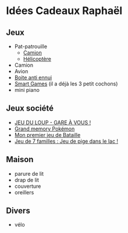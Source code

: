# Idées Cadeaux Raphaël

## Jeux

- Pat-patrouille
  - [Camion](https://amzn.eu/d/7L6gCK6)
  - [Hélicoptère](https://amzn.eu/d/d6pphEk)
- Camion
- Avion
- [Boite anti ennui](https://www.natureetdecouvertes.com/enfant/librairie/decouverte-apprentissage/la-boite-anti-ennui-11209630)
- [Smart Games](https://www.smartgames.eu/fr/collection/jeux-préscolaires) (il a déjà les 3 petit cochons)
- mini piano

## Jeux société

- [JEU DU LOUP - GARE À VOUS !](https://www.avenuedesjeux.com/editions-auzou-jeux-de-cartes-jeu-du-loup-gare-a-vous.1414050.html)
- [Grand memory Pokémon](https://www.avenuedesjeux.com/ravensburger-grand-memory-pokemon.2875000.html)
- [Mon premier jeu de Bataille](https://www.avenuedesjeux.com/editions-auzou-mon-premier-jeu-de-bataille.157323.html#description-nav)
- [Jeu de 7 familles : Jeu de pige dans le lac !](https://www.avenuedesjeux.com/jeu-de-7-familles-jeu-de-pige-dans-le-lac.157349.html#description-nav)

## Maison

- parure de lit
- drap de lit
- couverture
- oreillers

## Divers

- vélo
